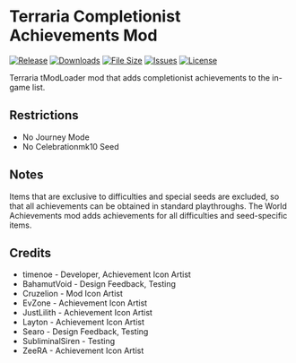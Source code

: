 # Terraria Completionist Achievements Mod

[![Release](https://img.shields.io/github/v/release/timenoe/Terraria-CompletionistAchievements?style=flat-square)](https://github.com/timenoe/Terraria-CompletionistAchievements/releases/latest)
[![Downloads](https://img.shields.io/steam/downloads/3427400175?style=flat-square)](https://steamcommunity.com/sharedfiles/filedetails/?id=3427400175)
[![File Size](https://img.shields.io/steam/size/3427400175?style=flat-square)](https://steamcommunity.com/sharedfiles/filedetails/?id=3427400175)
[![Issues](https://img.shields.io/github/issues/timenoe/Terraria-CompletionistAchievements?style=flat-square)](https://github.com/timenoe/Terraria-CompletionistAchievements/issues)
[![License](https://img.shields.io/github/license/timenoe/Terraria-CompletionistAchievements?style=flat-square)](https://github.com/timenoe/Terraria-CompletionistAchievements/blob/master/LICENSE.md)

Terraria tModLoader mod that adds completionist achievements to the in-game list.

## Restrictions
- No Journey Mode
- No Celebrationmk10 Seed

## Notes
Items that are exclusive to difficulties and special seeds are excluded, so that all achievements can be obtained in standard playthroughs. The World Achievements mod adds achievements for all difficulties and seed-specific items.

## Credits
- timenoe - Developer, Achievement Icon Artist
- BahamutVoid - Design Feedback, Testing
- Cruzelion - Mod Icon Artist
- EvZone - Achievement Icon Artist
- JustLilith - Achievement Icon Artist
- Layton - Achievement Icon Artist
- Searo - Design Feedback, Testing
- SubliminalSiren - Testing
- ZeeRA - Achievement Icon Artist
